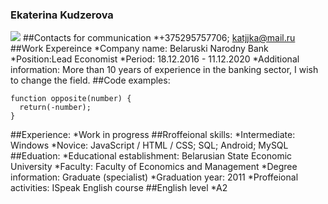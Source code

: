 ### <h3>Ekaterina Kudzerova
![](https://hhcdn.ru/photo/556189110.jpeg?t=1615270822&h=UZVTRYSoUA6wxmRiLorjXA)
##Contacts for communication
*+375295757706; katjjka@mail.ru
##Work Expereince
*Company name: Belaruski Narodny Bank
*Position:Lead Economist
*Period: 18.12.2016 - 11.12.2020
*Additional information: More than 10 years of experience in the banking sector, I wish to change the field.
##Code examples:
```
function opposite(number) {
  return(-number);
}
```
##Experience:
*Work in progress
##Rroffeional skills:
*Intermediate: Windows
*Novice: JavaScript / HTML / CSS; SQL; Android; MySQL
##Eduation:
*Educational establishment: Belarusian State Economic University
*Faculty: Faculty of Economics and Management
*Degree information: Graduate (specialist)
*Graduation year: 2011
*Proffeional activities: ISpeak English course
##English level
*A2


